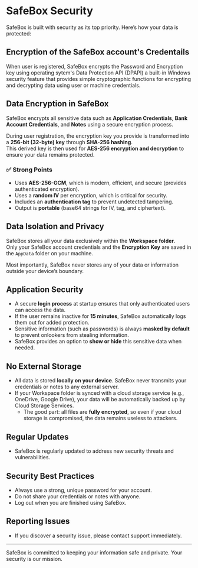 # SafeBox Security

SafeBox is built with security as its top priority. Here’s how your data is protected:

## Encryption of the SafeBox account's Credentails
When user is registered, SafeBox encrypts the Password and Encryption key using operating sytem's Data Protection API (DPAPI) a built-in Windows security feature that provides simple cryptographic functions for encrypting and decrypting data using user or machine credentials. 


## Data Encryption in SafeBox

SafeBox encrypts all sensitive data such as **Application Credentials**, **Bank Account Credentials**, and **Notes** using a secure encryption process.  

During user registration, the encryption key you provide is transformed into a **256-bit (32-byte) key** through **SHA-256 hashing**.  
This derived key is then used for **AES-256 encryption and decryption** to ensure your data remains protected.  

### ✅ Strong Points

- Uses **AES-256-GCM**, which is modern, efficient, and secure (provides authenticated encryption).  
- Uses a **random IV** per encryption, which is critical for security.  
- Includes an **authentication tag** to prevent undetected tampering.  
- Output is **portable** (base64 strings for IV, tag, and ciphertext).  


## Data Isolation and Privacy

SafeBox stores all your data exclusively within the **Workspace folder**.  
Only your SafeBox account credentials and the **Encryption Key** are saved in the `AppData` folder on your machine.  

Most importantly, SafeBox never stores any of your data or information outside your device’s boundary.  


## Application Security
- A secure **login process** at startup ensures that only authenticated users can access the data.  
- If the user remains inactive for **15 minutes**, SafeBox automatically logs them out for added protection.  
- Sensitive information (such as passwords) is always **masked by default** to prevent onlookers from stealing information.  
- SafeBox provides an option to **show or hide** this sensitive data when needed.  


## No External Storage

- All data is stored **locally on your device**. SafeBox never transmits your credentials or notes to any external server.  
- If your Workspace folder is synced with a cloud storage service (e.g., OneDrive, Google Drive), your data will be automatically backed up by Cloud Storage Services.  
  - The good part: all files are **fully encrypted**, so even if your cloud storage is compromised, the data remains useless to attackers.  


## Regular Updates
- SafeBox is regularly updated to address new security threats and vulnerabilities.

## Security Best Practices
- Always use a strong, unique password for your account.
- Do not share your credentials or notes with anyone.
- Log out when you are finished using SafeBox.

## Reporting Issues
- If you discover a security issue, please contact support immediately.

---

SafeBox is committed to keeping your information safe and private. Your security is our mission.
